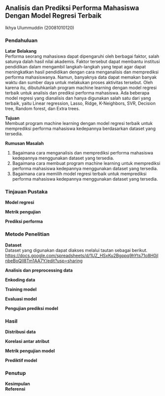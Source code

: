 ## Analisis dan Prediksi Performa Mahasiswa Dengan Model Regresi Terbaik
Ikhya Ulummuddin (20081010120)
### Pendahuluan
**Latar Belakang**  
Performa seorang mahasiswa dapat dipengaruhi oleh berbagai faktor, salah satunya dalah hasil nilai akademis. Faktor tersebut dapat membantu institusi pendidikan dalam mengambil langkah-langkah yang tepat agar dapat meningkatkan hasil pendidikan dengan cara menganalisis dan memprediksi performa mahasiswanya. Namun, banyaknya data dapat memakan banyak waktu dan sumber daya untuk melakukan proses aktivitas tersebut. Oleh karena itu, dibutuhkanlah program machine learning dengan model regresi terbaik untuk analisis dan prediksi performa mahasiswa. Ada beberapa model regresi yang dianalisis dan hanya digunakan salah satu dari yang terbaik, yaitu Linear regression, Lasso, Ridge, K-Neighbors, SVR, Decision tree, Random forest, dan Extra trees.

**Tujuan**  
Membuat program machine learning dengan model regresi terbaik untuk memprediksi performa mahasiswa kedepannya berdasarkan dataset yang tersedia.

**Rumusan Masalah**  
1. Bagaimana cara menganalisis dan memprediksi performa mahasiswa kedepannya menggunakan dataset yang tersedia.
2. Bagaimana cara membuat program machine learning untuk memprediksi performa mahasiswa kedepannya menggunakan dataset yang tersedia.
3. Bagaimana cara memilih model regresi terbaik untuk memprediksi performa mahasiswa kedepannya menggunakan dataset yang tersedia.

### Tinjauan Pustaka
**Model regresi**  

**Metrik pengujian**  

**Prediksi performa**  

### Metode Penelitian
**Dataset**  
Dataset yang digunakan dapat diakses melalui tautan sebagai berikut.  
https://docs.google.com/spreadsheets/d/1UZ_HSxKu2Bgppq9hYts71o8H0jlnbeBoQlI8Tm1AA7Y/edit?usp=sharing  

**Analisis dan preprocessing data**  

**Enkoding data**  

**Training model**  

**Evaluasi model**  

**Pengujian prediksi model**  

### Hasil
**Distribusi data**  

**Korelasi antar atribut**  

**Metrik pengujian model**  

**Prediktif model**  

### Penutup
**Kesimpulan**  
**Referensi**  
